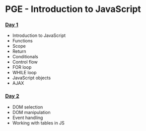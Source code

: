 # PGE - Introduction to JavaScript

### [Day 1](day_1/)
- Introduction to JavaScript
- Functions
- Scope
- Return
- Conditionals
- Control flow
- FOR loop
- WHILE loop
- JavaScript objects
- AJAX

### [Day 2](day_2/)
- DOM selection
- DOM manipulation
- Event handling
- Working with tables in JS